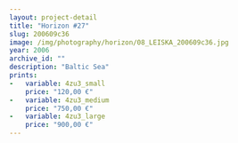 ```yaml
---
layout: project-detail
title: "Horizon #27"
slug: 200609c36
image: /img/photography/horizon/08_LEISKA_200609c36.jpg
year: 2006
archive_id: ""
description: "Baltic Sea"
prints: 
-   variable: 4zu3_small
    price: "120,00 €"
-   variable: 4zu3_medium
    price: "750,00 €"
-   variable: 4zu3_large
    price: "900,00 €"
---
```

